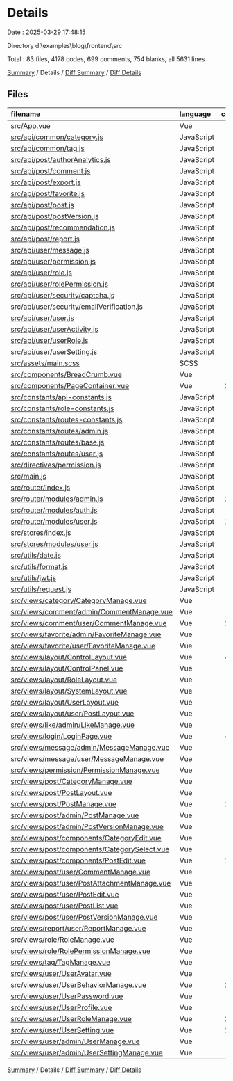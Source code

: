 # Details

Date : 2025-03-29 17:48:15

Directory d:\\examples\\blog\\frontend\\src

Total : 83 files,  4178 codes, 699 comments, 754 blanks, all 5631 lines

[Summary](results.md) / Details / [Diff Summary](diff.md) / [Diff Details](diff-details.md)

## Files
| filename | language | code | comment | blank | total |
| :--- | :--- | ---: | ---: | ---: | ---: |
| [src/App.vue](/src/App.vue) | Vue | 28 | 3 | 5 | 36 |
| [src/api/common/category.js](/src/api/common/category.js) | JavaScript | 19 | 12 | 13 | 44 |
| [src/api/common/tag.js](/src/api/common/tag.js) | JavaScript | 12 | 9 | 10 | 31 |
| [src/api/post/authorAnalytics.js](/src/api/post/authorAnalytics.js) | JavaScript | 4 | 1 | 2 | 7 |
| [src/api/post/comment.js](/src/api/post/comment.js) | JavaScript | 14 | 10 | 11 | 35 |
| [src/api/post/export.js](/src/api/post/export.js) | JavaScript | 6 | 2 | 3 | 11 |
| [src/api/post/favorite.js](/src/api/post/favorite.js) | JavaScript | 17 | 11 | 12 | 40 |
| [src/api/post/post.js](/src/api/post/post.js) | JavaScript | 38 | 23 | 26 | 87 |
| [src/api/post/postVersion.js](/src/api/post/postVersion.js) | JavaScript | 13 | 7 | 8 | 28 |
| [src/api/post/recommendation.js](/src/api/post/recommendation.js) | JavaScript | 8 | 2 | 3 | 13 |
| [src/api/post/report.js](/src/api/post/report.js) | JavaScript | 19 | 12 | 13 | 44 |
| [src/api/user/message.js](/src/api/user/message.js) | JavaScript | 23 | 13 | 14 | 50 |
| [src/api/user/permission.js](/src/api/user/permission.js) | JavaScript | 15 | 8 | 9 | 32 |
| [src/api/user/role.js](/src/api/user/role.js) | JavaScript | 16 | 11 | 12 | 39 |
| [src/api/user/rolePermission.js](/src/api/user/rolePermission.js) | JavaScript | 17 | 9 | 10 | 36 |
| [src/api/user/security/captcha.js](/src/api/user/security/captcha.js) | JavaScript | 30 | 6 | 4 | 40 |
| [src/api/user/security/emailVerification.js](/src/api/user/security/emailVerification.js) | JavaScript | 13 | 2 | 3 | 18 |
| [src/api/user/user.js](/src/api/user/user.js) | JavaScript | 31 | 16 | 18 | 65 |
| [src/api/user/userActivity.js](/src/api/user/userActivity.js) | JavaScript | 21 | 11 | 12 | 44 |
| [src/api/user/userRole.js](/src/api/user/userRole.js) | JavaScript | 13 | 7 | 8 | 28 |
| [src/api/user/userSetting.js](/src/api/user/userSetting.js) | JavaScript | 10 | 7 | 8 | 25 |
| [src/assets/main.scss](/src/assets/main.scss) | SCSS | 16 | 1 | 3 | 20 |
| [src/components/BreadCrumb.vue](/src/components/BreadCrumb.vue) | Vue | 64 | 6 | 11 | 81 |
| [src/components/PageContainer.vue](/src/components/PageContainer.vue) | Vue | 204 | 13 | 36 | 253 |
| [src/constants/api-constants.js](/src/constants/api-constants.js) | JavaScript | 17 | 3 | 3 | 23 |
| [src/constants/role-constants.js](/src/constants/role-constants.js) | JavaScript | 20 | 1 | 1 | 22 |
| [src/constants/routes-constants.js](/src/constants/routes-constants.js) | JavaScript | 3 | 70 | 18 | 91 |
| [src/constants/routes/admin.js](/src/constants/routes/admin.js) | JavaScript | 19 | 5 | 5 | 29 |
| [src/constants/routes/base.js](/src/constants/routes/base.js) | JavaScript | 3 | 1 | 0 | 4 |
| [src/constants/routes/user.js](/src/constants/routes/user.js) | JavaScript | 15 | 4 | 4 | 23 |
| [src/directives/permission.js](/src/directives/permission.js) | JavaScript | 15 | 1 | 3 | 19 |
| [src/main.js](/src/main.js) | JavaScript | 15 | 1 | 13 | 29 |
| [src/router/index.js](/src/router/index.js) | JavaScript | 93 | 32 | 14 | 139 |
| [src/router/modules/admin.js](/src/router/modules/admin.js) | JavaScript | 215 | 19 | 2 | 236 |
| [src/router/modules/auth.js](/src/router/modules/auth.js) | JavaScript | 10 | 1 | 1 | 12 |
| [src/router/modules/user.js](/src/router/modules/user.js) | JavaScript | 160 | 16 | 1 | 177 |
| [src/stores/index.js](/src/stores/index.js) | JavaScript | 6 | 0 | 4 | 10 |
| [src/stores/modules/user.js](/src/stores/modules/user.js) | JavaScript | 75 | 6 | 6 | 87 |
| [src/utils/date.js](/src/utils/date.js) | JavaScript | 18 | 11 | 6 | 35 |
| [src/utils/format.js](/src/utils/format.js) | JavaScript | 2 | 0 | 2 | 4 |
| [src/utils/jwt.js](/src/utils/jwt.js) | JavaScript | 15 | 0 | 1 | 16 |
| [src/utils/request.js](/src/utils/request.js) | JavaScript | 42 | 5 | 8 | 55 |
| [src/views/category/CategoryManage.vue](/src/views/category/CategoryManage.vue) | Vue | 5 | 0 | 3 | 8 |
| [src/views/comment/admin/CommentManage.vue](/src/views/comment/admin/CommentManage.vue) | Vue | 7 | 0 | 3 | 10 |
| [src/views/comment/user/CommentManage.vue](/src/views/comment/user/CommentManage.vue) | Vue | 243 | 17 | 37 | 297 |
| [src/views/favorite/admin/FavoriteManage.vue](/src/views/favorite/admin/FavoriteManage.vue) | Vue | 7 | 0 | 3 | 10 |
| [src/views/favorite/user/FavoriteManage.vue](/src/views/favorite/user/FavoriteManage.vue) | Vue | 5 | 0 | 3 | 8 |
| [src/views/layout/ControlLayout.vue](/src/views/layout/ControlLayout.vue) | Vue | 470 | 65 | 56 | 591 |
| [src/views/layout/ControlPanel.vue](/src/views/layout/ControlPanel.vue) | Vue | 5 | 0 | 3 | 8 |
| [src/views/layout/RoleLayout.vue](/src/views/layout/RoleLayout.vue) | Vue | 6 | 0 | 3 | 9 |
| [src/views/layout/SystemLayout.vue](/src/views/layout/SystemLayout.vue) | Vue | 5 | 0 | 2 | 7 |
| [src/views/layout/UserLayout.vue](/src/views/layout/UserLayout.vue) | Vue | 5 | 0 | 2 | 7 |
| [src/views/layout/user/PostLayout.vue](/src/views/layout/user/PostLayout.vue) | Vue | 5 | 0 | 2 | 7 |
| [src/views/like/admin/LikeManage.vue](/src/views/like/admin/LikeManage.vue) | Vue | 7 | 0 | 3 | 10 |
| [src/views/login/LoginPage.vue](/src/views/login/LoginPage.vue) | Vue | 493 | 100 | 50 | 643 |
| [src/views/message/admin/MessageManage.vue](/src/views/message/admin/MessageManage.vue) | Vue | 7 | 0 | 3 | 10 |
| [src/views/message/user/MessageManage.vue](/src/views/message/user/MessageManage.vue) | Vue | 5 | 0 | 3 | 8 |
| [src/views/permission/PermissionManage.vue](/src/views/permission/PermissionManage.vue) | Vue | 5 | 0 | 3 | 8 |
| [src/views/post/CategoryManage.vue](/src/views/post/CategoryManage.vue) | Vue | 72 | 2 | 12 | 86 |
| [src/views/post/PostLayout.vue](/src/views/post/PostLayout.vue) | Vue | 5 | 0 | 3 | 8 |
| [src/views/post/PostManage.vue](/src/views/post/PostManage.vue) | Vue | 132 | 27 | 16 | 175 |
| [src/views/post/admin/PostManage.vue](/src/views/post/admin/PostManage.vue) | Vue | 7 | 0 | 3 | 10 |
| [src/views/post/admin/PostVersionManage.vue](/src/views/post/admin/PostVersionManage.vue) | Vue | 7 | 0 | 3 | 10 |
| [src/views/post/components/CategoryEdit.vue](/src/views/post/components/CategoryEdit.vue) | Vue | 69 | 15 | 7 | 91 |
| [src/views/post/components/CategorySelect.vue](/src/views/post/components/CategorySelect.vue) | Vue | 31 | 5 | 6 | 42 |
| [src/views/post/components/PostEdit.vue](/src/views/post/components/PostEdit.vue) | Vue | 154 | 28 | 19 | 201 |
| [src/views/post/user/CommentManage.vue](/src/views/post/user/CommentManage.vue) | Vue | 5 | 0 | 3 | 8 |
| [src/views/post/user/PostAttachmentManage.vue](/src/views/post/user/PostAttachmentManage.vue) | Vue | 5 | 0 | 3 | 8 |
| [src/views/post/user/PostEdit.vue](/src/views/post/user/PostEdit.vue) | Vue | 5 | 0 | 3 | 8 |
| [src/views/post/user/PostList.vue](/src/views/post/user/PostList.vue) | Vue | 5 | 0 | 3 | 8 |
| [src/views/post/user/PostVersionManage.vue](/src/views/post/user/PostVersionManage.vue) | Vue | 5 | 0 | 3 | 8 |
| [src/views/report/user/ReportManage.vue](/src/views/report/user/ReportManage.vue) | Vue | 5 | 0 | 3 | 8 |
| [src/views/role/RoleManage.vue](/src/views/role/RoleManage.vue) | Vue | 5 | 0 | 3 | 8 |
| [src/views/role/RolePermissionManage.vue](/src/views/role/RolePermissionManage.vue) | Vue | 5 | 0 | 3 | 8 |
| [src/views/tag/TagManage.vue](/src/views/tag/TagManage.vue) | Vue | 5 | 0 | 3 | 8 |
| [src/views/user/UserAvatar.vue](/src/views/user/UserAvatar.vue) | Vue | 82 | 5 | 6 | 93 |
| [src/views/user/UserBehaviorManage.vue](/src/views/user/UserBehaviorManage.vue) | Vue | 243 | 17 | 37 | 297 |
| [src/views/user/UserPassword.vue](/src/views/user/UserPassword.vue) | Vue | 98 | 6 | 5 | 109 |
| [src/views/user/UserProfile.vue](/src/views/user/UserProfile.vue) | Vue | 59 | 0 | 5 | 64 |
| [src/views/user/UserRoleManage.vue](/src/views/user/UserRoleManage.vue) | Vue | 243 | 17 | 37 | 297 |
| [src/views/user/UserSetting.vue](/src/views/user/UserSetting.vue) | Vue | 243 | 17 | 37 | 297 |
| [src/views/user/admin/UserManage.vue](/src/views/user/admin/UserManage.vue) | Vue | 7 | 0 | 3 | 10 |
| [src/views/user/admin/UserSettingManage.vue](/src/views/user/admin/UserSettingManage.vue) | Vue | 7 | 0 | 3 | 10 |

[Summary](results.md) / Details / [Diff Summary](diff.md) / [Diff Details](diff-details.md)